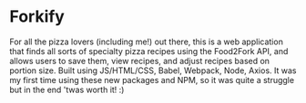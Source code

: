 # Forkify
For all the pizza lovers (including me!) out there, this is a web application that finds all sorts of specialty pizza recipes using the Food2Fork API, and allows users to save them, view recipes, and adjust recipes based on portion size.
Built using JS/HTML/CSS, Babel, Webpack, Node, Axios. 
It was my first time using these new packages and NPM, so it was quite a struggle but in the end 'twas worth it! :)
